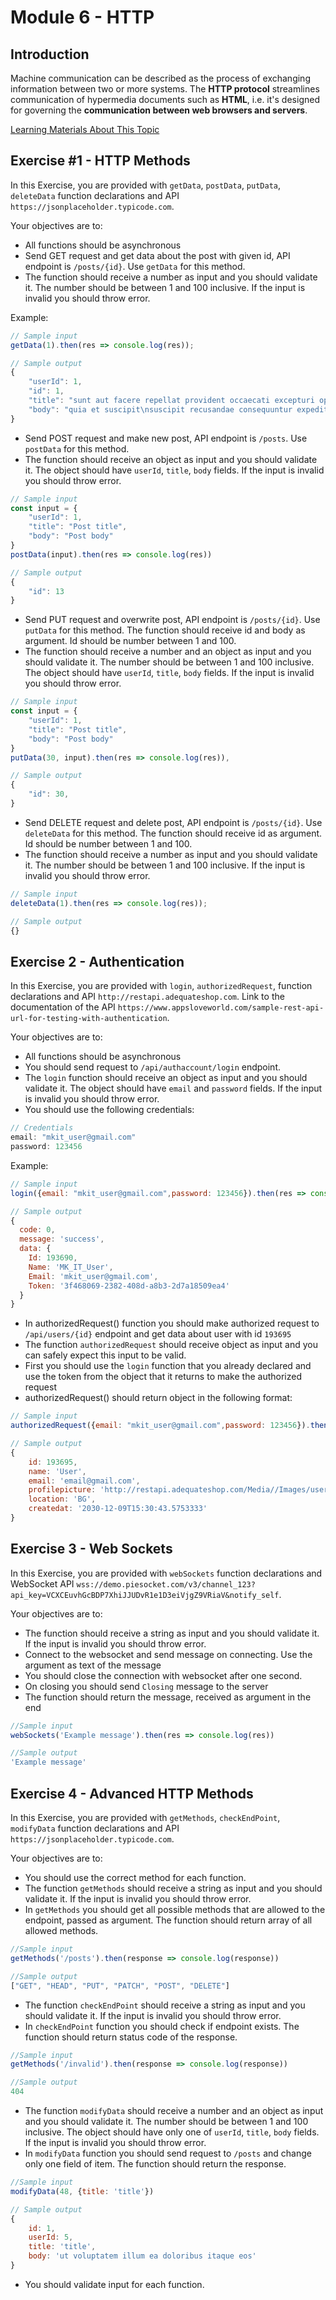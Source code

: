 # Module 6 - HTTP

## Introduction

Machine communication can be described as the process of exchanging information between two or more systems. The **HTTP protocol** streamlines communication of hypermedia documents such as **HTML**, i.e. it's designed for governing the **communication between web browsers and servers**.

[Learning Materials About This Topic](https://www.notion.so/mkit/HTTP-9398181e010841529abd2ba6ba51657d)

## Exercise #1 - HTTP Methods

In this Exercise, you are provided with `getData`, `postData`, `putData`, `deleteData` function declarations and API `https://jsonplaceholder.typicode.com`.

Your objectives are to:

- All functions should be asynchronous 
- Send GET request and get data about the post with given id, API endpoint is `/posts/{id}`. Use `getData` for this method.
- The function should receive a number as input and you should validate it. The number should be between 1 and 100 inclusive. If the input is invalid you should throw error.

Example:

```js
// Sample input
getData(1).then(res => console.log(res));

// Sample output
{
    "userId": 1,
    "id": 1,
    "title": "sunt aut facere repellat provident occaecati excepturi optio reprehenderit",
    "body": "quia et suscipit\nsuscipit recusandae consequuntur expedita et cum\nreprehenderit molestiae ut ut quas totam\nnostrum rerum est autem sunt rem eveniet architecto"
}
```

- Send POST request and make new post, API endpoint is `/posts`. Use `postData` for this method.
- The function should receive an object as input and you should validate it. The object should have `userId`, `title`, `body` fields. If the input is invalid you should throw error.

```js
// Sample input
const input = {
    "userId": 1,
    "title": "Post title",
    "body": "Post body"
}
postData(input).then(res => console.log(res))

// Sample output
{
    "id": 13
}
```

- Send PUT request and overwrite post, API endpoint is `/posts/{id}`. Use `putData` for this method. The function should receive id and body as argument. Id should be number between 1 and 100.
- The function should receive a number and an object as input and you should validate it. The number should be between 1 and 100 inclusive. The object should have `userId`, `title`, `body` fields. If the input is invalid you should throw error.

```js
// Sample input
const input = {
    "userId": 1,
    "title": "Post title",
    "body": "Post body"
}
putData(30, input).then(res => console.log(res)),

// Sample output
{
    "id": 30,
}
```

- Send DELETE request and delete post, API endpoint is `/posts/{id}`. Use `deleteData` for this method. The function should receive id as argument. Id should be number between 1 and 100.
- The function should receive a number as input and you should validate it. The number should be between 1 and 100 inclusive. If the input is invalid you should throw error.

```js
// Sample input
deleteData(1).then(res => console.log(res));

// Sample output
{}
```

## Exercise 2 - Authentication

In this Exercise, you are provided with `login`, `authorizedRequest`, function declarations and API `http://restapi.adequateshop.com`. Link to the documentation of the API `https://www.appsloveworld.com/sample-rest-api-url-for-testing-with-authentication`.

Your objectives are to:
- All functions should be asynchronous
- You should send request to `/api/authaccount/login` endpoint.
- The `login` function should receive an object as input and you should validate it. The object should have `email` and `password` fields. If the input is invalid you should throw error.
- You should use the following credentials:
```js
// Credentials
email: "mkit_user@gmail.com"
password: 123456
```

Example:
```js
// Sample input
login({email: "mkit_user@gmail.com",password: 123456}).then(res => console.log(res))

// Sample output
{
  code: 0,
  message: 'success',
  data: {
    Id: 193690,
    Name: 'MK_IT_User',
    Email: 'mkit_user@gmail.com',
    Token: '3f468069-2382-408d-a8b3-2d7a18509ea4'
  }
}
```

- In authorizedRequest() function you should make authorized request to `/api/users/{id}` endpoint and get data about user with id `193695`
- The function `authorizedRequest` should receive object as input and you can safely expect this input to be valid.
- First you should use the `login` function that you already declared and use the token from the object that it returns to make the authorized request
- authorizedRequest() should return object in the following format:
```js
// Sample input
authorizedRequest({email: "mkit_user@gmail.com",password: 123456}).then(res => console.log(res))

// Sample output
{
    id: 193695,
    name: 'User',
    email: 'email@gmail.com',
    profilepicture: 'http://restapi.adequateshop.com/Media//Images/userimageicon.png',
    location: 'BG',
    createdat: '2030-12-09T15:30:43.5753333'
}
```

## Exercise 3 - Web Sockets

In this Exercise, you are provided with `webSockets` function declarations and WebSocket API `wss://demo.piesocket.com/v3/channel_123?api_key=VCXCEuvhGcBDP7XhiJJUDvR1e1D3eiVjgZ9VRiaV&notify_self`.

Your objectives are to:
- The function should receive a string as input and you should validate it. If the input is invalid you should throw error.
- Connect to the websocket and send message on connecting. Use the argument as text of the message
- You should close the connection with websocket after one second.
- On closing you should send `Closing` message to the server
- The function should return the message, received as argument in the end

```js
//Sample input
webSockets('Example message').then(res => console.log(res))

//Sample output
'Example message'
```

## Exercise 4 - Advanced HTTP Methods

In this Exercise, you are provided with `getMethods`, `checkEndPoint`, `modifyData` function declarations and API `https://jsonplaceholder.typicode.com`.

Your objectives are to:
- You should use the correct method for each function.
- The function `getMethods` should receive a string as input and you should validate it. If the input is invalid you should throw error.
- In `getMethods` you should get all possible methods that are allowed to the endpoint, passed as argument. The function should return array of all allowed methods.
```js
//Sample input
getMethods('/posts').then(response => console.log(response)) 

//Sample output
["GET", "HEAD", "PUT", "PATCH", "POST", "DELETE"]
```

- The function `checkEndPoint` should receive a string as input and you should validate it. If the input is invalid you should throw error.
- In `checkEndPoint` function you should check if endpoint exists. The function should return status code of the response.
```js
//Sample input
getMethods('/invalid').then(response => console.log(response))

//Sample output
404
```

- The function `modifyData` should receive a number and an object as input and you should validate it. The number should be between 1 and 100 inclusive. The object should have only one of `userId`, `title`, `body` fields. If the input is invalid you should throw error.
- In `modifyData` function you should send request to `/posts` and change only one field of item. The function should return the response.
```js
//Sample input
modifyData(48, {title: 'title'})

// Sample output
{
    id: 1, 
    userId: 5, 
    title: 'title', 
    body: 'ut voluptatem illum ea doloribus itaque eos'
}
```

- You should validate input for each function.
